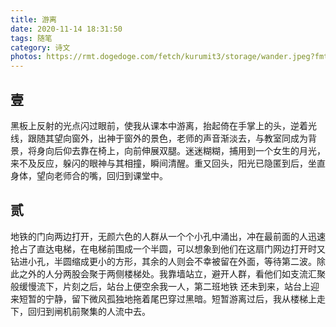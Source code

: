 ```yaml
---
title: 游离
date: 2020-11-14 18:31:50
tags: 随笔
category: 诗文
photos: https://rmt.dogedoge.com/fetch/kurumit3/storage/wander.jpeg?fmt=webp
---
```


## 壹

黑板上反射的光点闪过眼前，使我从课本中游离，抬起倚在手掌上的头，逆着光线，跟随其望向窗外，出神于窗外的景色，老师的声音渐淡去，与教室同成为背景，将身向后仰去靠在椅上，向前伸展双腿。迷迷糊糊，捕用到一个女生的月光，来不及反应，躲闪的眼神与其相撞，瞬间清醒。重又回头，阳光已隐匿到后，坐直身体，望向老师合的嘴，回归到课堂中。

## 贰

地铁的门向两边打开，无颜六色的人群从一个个小孔中涌出，冲在最前面的人迅速抢占了直达电梯，在电梯前围成一个半圆，可以想象到他们在这扇门网边打开时又钻进小孔，半圆缩成更小的方形，其余的人则会不幸被留在外面，等待第二波。除此之外的人分两股会聚于两侧楼梯处。我靠墙站立，避开人群，看他们如支流汇聚般缓慢流下，片刻之后，站台上便空余我一人，第二班地铁
还未到来，站台上迎来短暂的宁静，留下微风孤独地拖着尾巴穿过黑暗。短暂游离过后，我从楼梯上走下，回归到闸机前聚集的人流中去。

